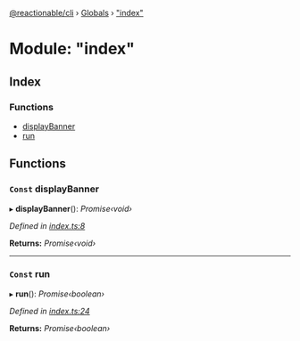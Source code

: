 [@reactionable/cli](../README.md) › [Globals](../globals.md) › ["index"](_index_.md)

# Module: "index"

## Index

### Functions

* [displayBanner](_index_.md#const-displaybanner)
* [run](_index_.md#const-run)

## Functions

### `Const` displayBanner

▸ **displayBanner**(): *Promise‹void›*

*Defined in [index.ts:8](https://github.com/neilime/reactionable-cli/blob/d0401b5/src/index.ts#L8)*

**Returns:** *Promise‹void›*

___

### `Const` run

▸ **run**(): *Promise‹boolean›*

*Defined in [index.ts:24](https://github.com/neilime/reactionable-cli/blob/d0401b5/src/index.ts#L24)*

**Returns:** *Promise‹boolean›*
